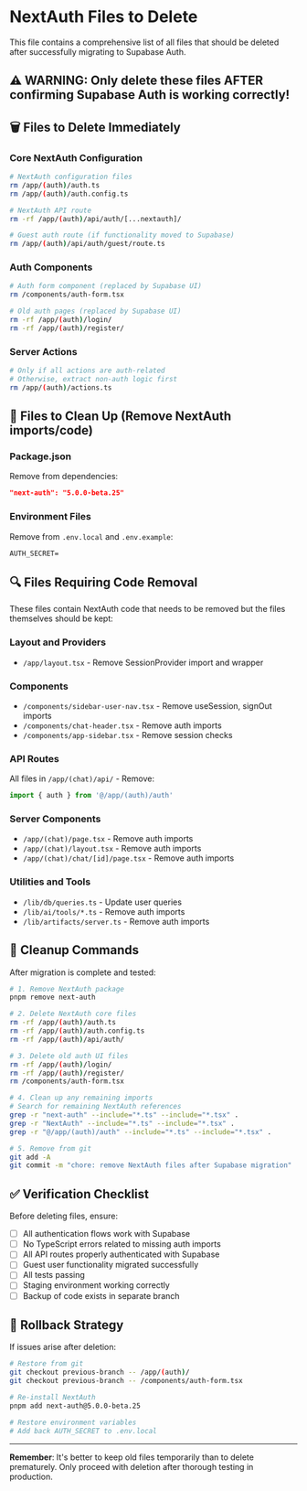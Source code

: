 # NextAuth Files to Delete

This file contains a comprehensive list of all files that should be deleted after successfully migrating to Supabase Auth.

## ⚠️ WARNING: Only delete these files AFTER confirming Supabase Auth is working correctly!

## 🗑️ Files to Delete Immediately

### Core NextAuth Configuration
```bash
# NextAuth configuration files
rm /app/(auth)/auth.ts
rm /app/(auth)/auth.config.ts

# NextAuth API route
rm -rf /app/(auth)/api/auth/[...nextauth]/

# Guest auth route (if functionality moved to Supabase)
rm /app/(auth)/api/auth/guest/route.ts
```

### Auth Components
```bash
# Auth form component (replaced by Supabase UI)
rm /components/auth-form.tsx

# Old auth pages (replaced by Supabase UI)
rm -rf /app/(auth)/login/
rm -rf /app/(auth)/register/
```

### Server Actions
```bash
# Only if all actions are auth-related
# Otherwise, extract non-auth logic first
rm /app/(auth)/actions.ts
```

## 📝 Files to Clean Up (Remove NextAuth imports/code)

### Package.json
Remove from dependencies:
```json
"next-auth": "5.0.0-beta.25"
```

### Environment Files
Remove from `.env.local` and `.env.example`:
```
AUTH_SECRET=
```

## 🔍 Files Requiring Code Removal

These files contain NextAuth code that needs to be removed but the files themselves should be kept:

### Layout and Providers
- `/app/layout.tsx` - Remove SessionProvider import and wrapper

### Components
- `/components/sidebar-user-nav.tsx` - Remove useSession, signOut imports
- `/components/chat-header.tsx` - Remove auth imports
- `/components/app-sidebar.tsx` - Remove session checks

### API Routes  
All files in `/app/(chat)/api/` - Remove:
```typescript
import { auth } from '@/app/(auth)/auth'
```

### Server Components
- `/app/(chat)/page.tsx` - Remove auth imports
- `/app/(chat)/layout.tsx` - Remove auth imports
- `/app/(chat)/chat/[id]/page.tsx` - Remove auth imports

### Utilities and Tools
- `/lib/db/queries.ts` - Update user queries
- `/lib/ai/tools/*.ts` - Remove auth imports
- `/lib/artifacts/server.ts` - Remove auth imports

## 🧹 Cleanup Commands

After migration is complete and tested:

```bash
# 1. Remove NextAuth package
pnpm remove next-auth

# 2. Delete NextAuth core files
rm -rf /app/(auth)/auth.ts
rm -rf /app/(auth)/auth.config.ts
rm -rf /app/(auth)/api/auth/

# 3. Delete old auth UI files
rm -rf /app/(auth)/login/
rm -rf /app/(auth)/register/
rm /components/auth-form.tsx

# 4. Clean up any remaining imports
# Search for remaining NextAuth references
grep -r "next-auth" --include="*.ts" --include="*.tsx" .
grep -r "NextAuth" --include="*.ts" --include="*.tsx" .
grep -r "@/app/(auth)/auth" --include="*.ts" --include="*.tsx" .

# 5. Remove from git
git add -A
git commit -m "chore: remove NextAuth files after Supabase migration"
```

## ✅ Verification Checklist

Before deleting files, ensure:
- [ ] All authentication flows work with Supabase
- [ ] No TypeScript errors related to missing auth imports
- [ ] All API routes properly authenticated with Supabase
- [ ] Guest user functionality migrated successfully
- [ ] All tests passing
- [ ] Staging environment working correctly
- [ ] Backup of code exists in separate branch

## 🔄 Rollback Strategy

If issues arise after deletion:
```bash
# Restore from git
git checkout previous-branch -- /app/(auth)/
git checkout previous-branch -- /components/auth-form.tsx

# Re-install NextAuth
pnpm add next-auth@5.0.0-beta.25

# Restore environment variables
# Add back AUTH_SECRET to .env.local
```

---

**Remember**: It's better to keep old files temporarily than to delete prematurely. Only proceed with deletion after thorough testing in production.